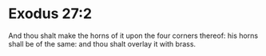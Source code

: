 # Exodus 27:2

And thou shalt make the horns of it upon the four corners thereof: his horns shall be of the same: and thou shalt overlay it with brass.